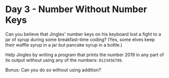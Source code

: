# Day 3 - Number Without Number Keys

Can you believe that Jingles' number keys on his keyboard lost a fight to a jar
of syrup during some breakfast-time coding? (Yes, some elves keep their waffle
syrup in a jar but pancake syrup in a bottle.)

Help Jingles by writing a program that prints the number 2019 in any part of its
output without using any of the numbers: `0123456789`.

Bonus: Can you do so without using addition?
